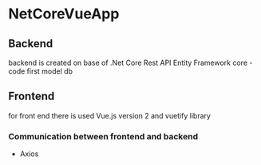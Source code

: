 # NetCoreVueApp

## Backend 
backend is created on base of .Net Core Rest API 
Entity Framework core - code first model db

## Frontend
for front end there is used Vue.js version 2 and vuetify library

### Communication between frontend and backend
- Axios

